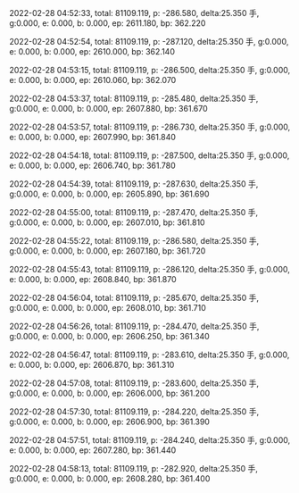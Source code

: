 2022-02-28 04:52:33, total: 81109.119, p: -286.580, delta:25.350 手, g:0.000, e: 0.000, b: 0.000, ep: 2611.180, bp: 362.220

2022-02-28 04:52:54, total: 81109.119, p: -287.120, delta:25.350 手, g:0.000, e: 0.000, b: 0.000, ep: 2610.000, bp: 362.140

2022-02-28 04:53:15, total: 81109.119, p: -286.500, delta:25.350 手, g:0.000, e: 0.000, b: 0.000, ep: 2610.060, bp: 362.070

2022-02-28 04:53:37, total: 81109.119, p: -285.480, delta:25.350 手, g:0.000, e: 0.000, b: 0.000, ep: 2607.880, bp: 361.670

2022-02-28 04:53:57, total: 81109.119, p: -286.730, delta:25.350 手, g:0.000, e: 0.000, b: 0.000, ep: 2607.990, bp: 361.840

2022-02-28 04:54:18, total: 81109.119, p: -287.500, delta:25.350 手, g:0.000, e: 0.000, b: 0.000, ep: 2606.740, bp: 361.780

2022-02-28 04:54:39, total: 81109.119, p: -287.630, delta:25.350 手, g:0.000, e: 0.000, b: 0.000, ep: 2605.890, bp: 361.690

2022-02-28 04:55:00, total: 81109.119, p: -287.470, delta:25.350 手, g:0.000, e: 0.000, b: 0.000, ep: 2607.010, bp: 361.810

2022-02-28 04:55:22, total: 81109.119, p: -286.580, delta:25.350 手, g:0.000, e: 0.000, b: 0.000, ep: 2607.180, bp: 361.720

2022-02-28 04:55:43, total: 81109.119, p: -286.120, delta:25.350 手, g:0.000, e: 0.000, b: 0.000, ep: 2608.840, bp: 361.870

2022-02-28 04:56:04, total: 81109.119, p: -285.670, delta:25.350 手, g:0.000, e: 0.000, b: 0.000, ep: 2608.010, bp: 361.710

2022-02-28 04:56:26, total: 81109.119, p: -284.470, delta:25.350 手, g:0.000, e: 0.000, b: 0.000, ep: 2606.250, bp: 361.340

2022-02-28 04:56:47, total: 81109.119, p: -283.610, delta:25.350 手, g:0.000, e: 0.000, b: 0.000, ep: 2606.870, bp: 361.310

2022-02-28 04:57:08, total: 81109.119, p: -283.600, delta:25.350 手, g:0.000, e: 0.000, b: 0.000, ep: 2606.000, bp: 361.200

2022-02-28 04:57:30, total: 81109.119, p: -284.220, delta:25.350 手, g:0.000, e: 0.000, b: 0.000, ep: 2606.900, bp: 361.390

2022-02-28 04:57:51, total: 81109.119, p: -284.240, delta:25.350 手, g:0.000, e: 0.000, b: 0.000, ep: 2607.280, bp: 361.440

2022-02-28 04:58:13, total: 81109.119, p: -282.920, delta:25.350 手, g:0.000, e: 0.000, b: 0.000, ep: 2608.280, bp: 361.400